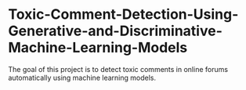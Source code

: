 # Toxic-Comment-Detection-Using-Generative-and-Discriminative-Machine-Learning-Models
The goal of this project is to detect toxic comments in online forums automatically using machine learning models. 
